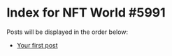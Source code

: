 # Index for NFT World #5991
Posts will be displayed in the order below:

- [Your first post](./001-first.md)

